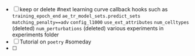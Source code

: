 

- [ ] keep or delete #next 
      learning curve callback 
      hooks such as `training_epoch_end`
      `ae_tr_model_sets.predict_sets`
      `matching_penalty==adv` 
      `config_l1000`
      `use_ext_attributes`
      `num_celltypes` (deleted)
      `num_perturbations` (deleted)
      various experiments in experiments folder
 - [ ] Tutorial on `poetry` #someday
 - [ ] 